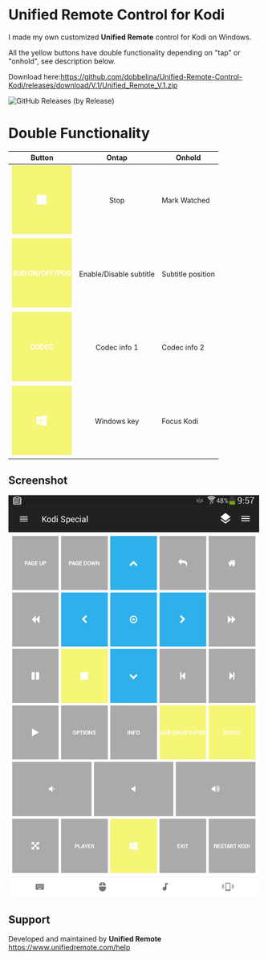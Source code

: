 # Unified Remote Control for Kodi
I made my own customized **Unified Remote** control for Kodi on Windows.

All the yellow buttons have double functionality depending on "tap" or "onhold", see description below.

Download here:https://github.com/dobbelina/Unified-Remote-Control-Kodi/releases/download/V.1/Unified_Remote_V.1.zip

![GitHub Releases (by Release)](https://img.shields.io/github/downloads/dobbelina/Unified-Remote-Control-Kodi/V.1/total)

# Double Functionality
Button | Ontap | Onhold
--- |  --- | ---
<img src="images/stop.png" width="120" /> | <p align="center">Stop</p> | Mark Watched
<img src="images/sub.png" width="120" /> | Enable/Disable subtitle | Subtitle position
<img src="images/codec.png" width="120" /> | <p align="center">Codec info 1</p> | Codec info 2
<img src="images/win.png" width="120" /> | <p align="center">Windows key</p> | Focus Kodi

## Screenshot
<img src="images/Screenshot.png" width="500" />

## Support
Developed and maintained by **Unified Remote**  
https://www.unifiedremote.com/help

